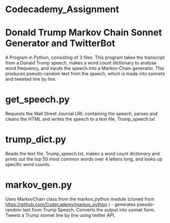 # Codecademy_Assignment

# Donald Trump Markov Chain Sonnet Generator and TwitterBot
A Program in Python, consisting of 3 files. This program takes the transcript from a Donald Trump speech, makes a word count dictionary to analyse word frequency, and inputs the speech into a Markov-Chain generator. This produces pseudo-random text from the speech, which is made into sonnets and tweeted line by line.

# get_speech.py
Requests the Wall Street Journal URL containing the speech, parses and cleans the HTML and writes the speech to a text file, Trump_speech.txt 

# trump_dict.py
Reads the text file, Trump_speech.txt, makes a word count dictionary and prints out the top 50 most common words over 4 letters long, and looks up specific word counts.

# markov_gen.py
Uses MarkovChain class from the markov_python module (cloned from https://github.com/Codecademy/markov_python ) - generates pseudo-random text from Trump Speech. Converts the output into sonnet form. Tweets a Trump sonnet line by line using twitter API.  


